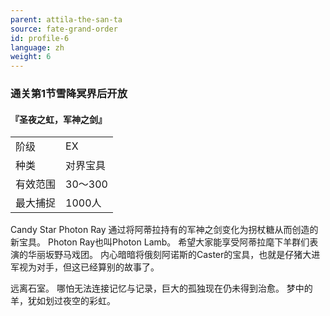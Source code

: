 ```yaml
---
parent: attila-the-san-ta
source: fate-grand-order
id: profile-6
language: zh
weight: 6
---
```


### 通关第1节雪降冥界后开放

#### 『圣夜之虹，军神之剑』

<table>
  <tr><td>阶级</td><td>EX</td></tr>
  <tr><td>种类</td><td>对界宝具</td></tr>
  <tr><td>有效范围</td><td>30～300</td></tr>
  <tr><td>最大捕捉</td><td>1000人</td></tr>
</table>

Candy Star Photon Ray
通过将阿蒂拉持有的军神之剑变化为拐杖糖从而创造的新宝具。
Photon Ray也叫Photon Lamb。
希望大家能享受阿蒂拉麾下羊群们表演的华丽坂野马戏团。
内心暗暗将俄刻阿诺斯的Caster的宝具，也就是仔猪大进军视为对手，但这已经算别的故事了。

远离石室。
哪怕无法连接记忆与记录，巨大的孤独现在仍未得到治愈。
梦中的羊，犹如划过夜空的彩虹。
